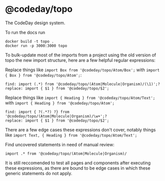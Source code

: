 # @codeday/topo
The CodeDay design system.

To run the docs run 
```
docker build -t topo .
docker run -p 3000:3000 topo
```

To bulk-update most of the imports from a project using the old version of topo the new import structure, here are a few helpful regular expressions:

Replace things like `import Box from '@codeday/topo/Atom/Box';` with `import { Box } from '@codeday/topo/Atom';`:
```
find: import (.*) from '@codeday/topo/(Atom|Molecule|Organism)/(\1)';?
replace: import { $1 } from '@codeday/topo/$2';
```

Replace things like `import { Heading } from '@codeday/topo/Atom/Text';` with `import { Heading } from '@codeday/topo/Atom';`
```
find: import { ?(.*?) ?} from '@codeday/topo/(Atom|Molecule|Organism)/\w+';?
replace: import { $1 } from '@codeday/topo/$2';
```

There are a few edge cases these expressions don't cover, notably things like `import Text, { Heading } from '@codeday/topo/Atom/Text';`

Find uncovered statements in need of manual review:
```
import .* from '@codeday/topo/(Atom|Molecule|Organism)/
```

It is still reccomended to test all pages and components after executing these expressions, as there are bound to be edge cases in which these generic statements do not apply.
